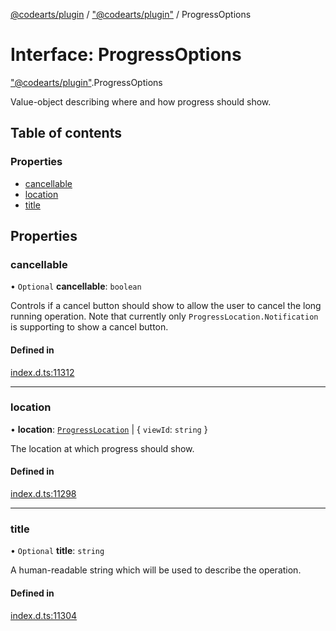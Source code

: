 [@codearts/plugin](../README.md) / ["@codearts/plugin"](../modules/_codearts_plugin_.md) / ProgressOptions

# Interface: ProgressOptions

["@codearts/plugin"](../modules/_codearts_plugin_.md).ProgressOptions

Value-object describing where and how progress should show.

## Table of contents

### Properties

- [cancellable](codearts_plugin_.ProgressOptions.md#cancellable)
- [location](codearts_plugin_.ProgressOptions.md#location)
- [title](codearts_plugin_.ProgressOptions.md#title)

## Properties

### cancellable

• `Optional` **cancellable**: `boolean`

Controls if a cancel button should show to allow the user to
cancel the long running operation.  Note that currently only
`ProgressLocation.Notification` is supporting to show a cancel
button.

#### Defined in

[index.d.ts:11312](https://github.com/huaweicloud/cloudide-plugin-api/blob/4d28848/index.d.ts#L11312)

___

### location

• **location**: [`ProgressLocation`](../enums/codearts_plugin_.ProgressLocation.md) \| { `viewId`: `string`  }

The location at which progress should show.

#### Defined in

[index.d.ts:11298](https://github.com/huaweicloud/cloudide-plugin-api/blob/4d28848/index.d.ts#L11298)

___

### title

• `Optional` **title**: `string`

A human-readable string which will be used to describe the
operation.

#### Defined in

[index.d.ts:11304](https://github.com/huaweicloud/cloudide-plugin-api/blob/4d28848/index.d.ts#L11304)
